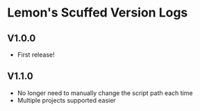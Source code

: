 # Lemon's Scuffed Version Logs

## V1.0.0
- First release!

## V1.1.0
- No longer need to manually change the script path each time
- Multiple projects supported easier

